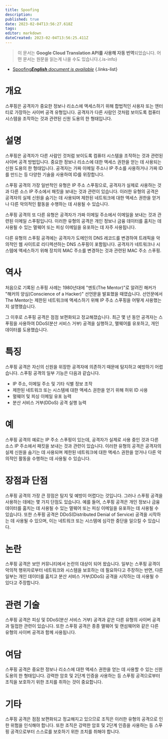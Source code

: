 ```yaml
---
title: Spoofing
description: 
published: true
date: 2023-02-04T13:56:27.618Z
tags: 
editor: markdown
dateCreated: 2023-02-04T13:56:25.411Z
---
```


> 이 문서는 **Google Cloud Translation API를 사용해 자동 번역**되었습니다.
어떤 문서는 원문을 읽는게 나을 수도 있습니다.{.is-info}



- [Spoofing***English** document is available*](/en/Knowledge-base/Dictionary/spoofing)
{.links-list}


# 개요
스푸핑은 공격자가 중요한 정보나 리소스에 액세스하기 위해 합법적인 사용자 또는 엔터티로 가장하는 사이버 공격 유형입니다. 공격자가 다른 사람인 것처럼 보이도록 컴퓨터 시스템을 조작하는 것과 관련된 신원 도용의 한 형태입니다.

# 설명
스푸핑은 공격자가 다른 사람인 것처럼 보이도록 컴퓨터 시스템을 조작하는 것과 관련된 사이버 공격 방법입니다. 중요한 정보나 리소스에 대한 액세스 권한을 얻는 데 사용되는 신원 도용의 한 형태입니다. 공격자는 가짜 이메일 주소나 IP 주소를 사용하거나 가짜 ID를 만드는 등 다양한 기술을 사용하여 ID를 위장합니다.

스푸핑 공격의 가장 일반적인 유형은 IP 주소 스푸핑으로, 공격자가 실제로 사용하는 것과 다른 소스 IP 주소에서 패킷을 보내는 것과 관련이 있습니다. 이러한 유형의 공격은 공격자의 실제 신원을 숨기는 데 사용되며 제한된 네트워크에 대한 액세스 권한을 얻거나 다른 악의적인 활동을 수행하는 데 사용될 수 있습니다.

스푸핑 공격의 또 다른 유형은 공격자가 가짜 이메일 주소에서 이메일을 보내는 것과 관련된 이메일 스푸핑입니다. 이러한 유형의 공격은 개인 정보나 금융 데이터를 훔치는 데 사용될 수 있는 멀웨어 또는 피싱 이메일을 유포하는 데 자주 사용됩니다.

다른 유형의 스푸핑 공격에는 공격자가 도메인의 DNS 레코드를 변경하여 트래픽을 악의적인 웹 사이트로 리디렉션하는 DNS 스푸핑이 포함됩니다. 공격자가 네트워크나 시스템에 액세스하기 위해 장치의 MAC 주소를 변경하는 것과 관련된 MAC 주소 스푸핑.

# 역사
처음으로 기록된 스푸핑 사례는 1980년대에 "멘토(The Mentor)"로 알려진 해커가 "해커의 양심(Conscience of a Hacker)" 선언문을 발표했을 때였습니다. 선언문에서 The Mentor는 제한된 네트워크에 액세스하기 위해 IP 주소 스푸핑을 어떻게 사용했는지 설명했습니다.

그 이후로 스푸핑 공격은 점점 보편화되고 정교해졌습니다. 최근 몇 년 동안 공격자는 스푸핑을 사용하여 DDoS(분산 서비스 거부) 공격을 실행하고, 맬웨어를 유포하고, 개인 데이터를 도용했습니다.

# 특징
스푸핑 공격은 자신의 신원을 위장한 공격자에 의존하기 때문에 탐지하고 예방하기 어렵습니다. 스푸핑 공격의 일부 기능은 다음과 같습니다.

- IP 주소, 이메일 주소 및 기타 식별 정보 조작
- 제한된 네트워크 또는 시스템에 대한 액세스 권한을 얻기 위해 허위 ID 사용
- 멀웨어 및 피싱 이메일 유포 능력
- 분산 서비스 거부(DDoS) 공격 실행 능력

# 예
스푸핑 공격의 예로는 IP 주소 스푸핑이 있는데, 공격자가 실제로 사용 중인 것과 다른 소스 IP 주소에서 패킷을 보내는 것과 관련이 있습니다. 이러한 유형의 공격은 공격자의 실제 신원을 숨기는 데 사용되며 제한된 네트워크에 대한 액세스 권한을 얻거나 다른 악의적인 활동을 수행하는 데 사용될 수 있습니다.

# 장점과 단점
스푸핑 공격의 가장 큰 장점은 탐지 및 예방이 어렵다는 것입니다. 그러나 스푸핑 공격을 사용하는 데에는 몇 가지 단점도 있습니다. 예를 들어, 스푸핑 공격은 개인 정보나 금융 데이터를 훔치는 데 사용될 수 있는 멀웨어 또는 피싱 이메일을 유포하는 데 사용될 수 있습니다. 또한 스푸핑 공격은 DDoS(Distributed Denial of Service) 공격을 시작하는 데 사용될 수 있으며, 이는 네트워크 또는 시스템에 심각한 중단을 일으킬 수 있습니다.

# 논란
스푸핑 공격은 보안 커뮤니티에서 논란의 대상이 되어 왔습니다. 일부는 스푸핑 공격이 악의적 행위자로부터 네트워크와 시스템을 보호하는 데 필요하다고 주장하는 반면, 다른 일부는 개인 데이터를 훔치고 분산 서비스 거부(DDoS) 공격을 시작하는 데 사용될 수 있다고 주장합니다.

# 관련 기술
스푸핑 공격은 피싱 및 DDoS(분산 서비스 거부) 공격과 같은 다른 유형의 사이버 공격과 밀접한 관련이 있습니다. 또한 스푸핑 공격은 종종 맬웨어 및 랜섬웨어와 같은 다른 유형의 사이버 공격과 함께 사용됩니다.

# 여담
스푸핑 공격은 중요한 정보나 리소스에 대한 액세스 권한을 얻는 데 사용할 수 있는 신원 도용의 한 형태입니다. 강력한 암호 및 2단계 인증을 사용하는 등 스푸핑 공격으로부터 조직을 보호하기 위한 조치를 취하는 것이 중요합니다.

# 기타
스푸핑 공격은 점점 보편화되고 정교해지고 있으므로 조직은 이러한 유형의 공격으로 인한 위험을 인식해야 합니다. 또한 조직은 강력한 암호 및 2단계 인증을 사용하는 등 스푸핑 공격으로부터 스스로를 보호하기 위한 조치를 취해야 합니다.